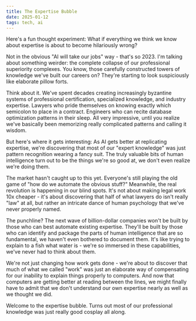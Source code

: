 ```yaml
---
title: The Expertise Bubble
date: 2025-01-12
tags: tech, ai
---
```


Here's a fun thought experiment: What if everything we think we know about expertise is about to become hilariously wrong?

Not in the obvious "AI will take our jobs" way - that's so 2023. I'm talking about something weirder: the complete collapse of our professional superiority complexes. You know, those carefully constructed towers of knowledge we've built our careers on? They're starting to look suspiciously like elaborate pillow forts.

Think about it. We've spent decades creating increasingly byzantine systems of professional certification, specialized knowledge, and industry expertise. Lawyers who pride themselves on knowing exactly which semicolon to place in a contract. Engineers who can recite database optimization patterns in their sleep. All very impressive, until you realize we've basically been memorizing really complicated patterns and calling it wisdom.

But here's where it gets interesting: As AI gets better at replicating expertise, we're discovering that most of our "expert knowledge" was just pattern recognition wearing a fancy suit. The truly valuable bits of human intelligence turn out to be the things we're so good at, we don't even realize we're doing them.

The market hasn't caught up to this yet. Everyone's still playing the old game of "how do we automate the obvious stuff?" Meanwhile, the real revolution is happening in our blind spots. It's not about making legal work 10x cheaper - it's about discovering that half of what lawyers do isn't really "law" at all, but rather an intricate dance of human psychology that we've never properly named.

The punchline? The next wave of billion-dollar companies won't be built by those who can best automate existing expertise. They'll be built by those who can identify and package the parts of human intelligence that are so fundamental, we haven't even bothered to document them. It's like trying to explain to a fish what water is - we're so immersed in these capabilities, we've never had to think about them.

We're not just changing how work gets done - we're about to discover that much of what we called "work" was just an elaborate way of compensating for our inability to explain things properly to computers. And now that computers are getting better at reading between the lines, we might finally have to admit that we don't understand our own expertise nearly as well as we thought we did.

Welcome to the expertise bubble. Turns out most of our professional knowledge was just really good cosplay all along.
